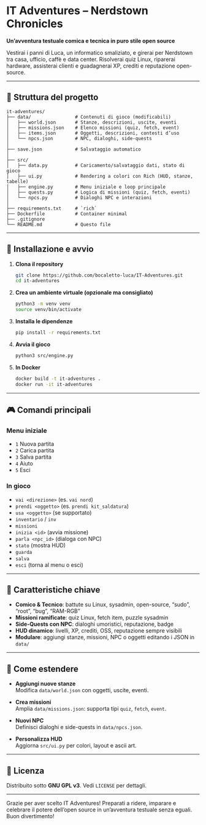 # IT Adventures – Nerdstown Chronicles

**Un’avventura testuale comica e tecnica in puro stile open source**

Vestirai i panni di Luca, un informatico smaliziato, e girerai per Nerdstown tra casa, ufficio, caffè e data center. Risolverai quiz Linux, riparerai hardware, assisterai clienti e guadagnerai XP, crediti e reputazione open-source.

---

## 📁 Struttura del progetto

```
it-adventures/
├── data/                # Contenuti di gioco (modificabili)
│   ├── world.json       # Stanze, descrizioni, uscite, eventi
│   ├── missions.json    # Elenco missioni (quiz, fetch, event)
│   ├── items.json       # Oggetti, descrizioni, contesti d’uso
│   └── npcs.json        # NPC, dialoghi, side-quests
│
├── save.json            # Salvataggio automatico
│
├── src/                 
│   ├── data.py          # Caricamento/salvataggio dati, stato di gioco
│   ├── ui.py            # Rendering a colori con Rich (HUD, stanze, tabelle)
│   ├── engine.py        # Menu iniziale e loop principale
│   ├── quests.py        # Logica di missioni (quiz, fetch, eventi)
│   └── npcs.py          # Dialoghi NPC e interazioni
│
├── requirements.txt     # `rich`  
├── Dockerfile           # Container minimal  
├── .gitignore           
└── README.md            # Questo file  
```

---

## 🚀 Installazione e avvio

1. **Clona il repository**  
   ```bash
   git clone https://github.com/bocaletto-luca/IT-Adventures.git
   cd it-adventures
   ```

2. **Crea un ambiente virtuale (opzionale ma consigliato)**  
   ```bash
   python3 -m venv venv
   source venv/bin/activate
   ```

3. **Installa le dipendenze**  
   ```bash
   pip install -r requirements.txt
   ```

4. **Avvia il gioco**  
   ```bash
   python3 src/engine.py
   ```

5. **In Docker**  
   ```bash
   docker build -t it-adventures .
   docker run -it it-adventures
   ```

---

## 🎮 Comandi principali

### Menu iniziale  
- `1` Nuova partita  
- `2` Carica partita  
- `3` Salva partita  
- `4` Aiuto  
- `5` Esci  

### In gioco  
- `vai <direzione>` (es. `vai nord`)  
- `prendi <oggetto>` (es. `prendi kit_saldatura`)  
- `usa <oggetto>` (se supportato)  
- `inventario` / `inv`  
- `missioni`  
- `inizia <id>` (avvia missione)  
- `parla <npc_id>` (dialoga con NPC)  
- `stato` (mostra HUD)  
- `guarda`  
- `salva`  
- `esci` (torna al menu o esci)

---

## 🌟 Caratteristiche chiave

- **Comico & Tecnico**: battute su Linux, sysadmin, open-source, “sudo”, “root”, “bug”, “RAM-RGB”  
- **Missioni ramificate**: quiz Linux, fetch item, puzzle sysadmin  
- **Side-Quests con NPC**: dialoghi umoristici, reputazione, badge  
- **HUD dinamico**: livelli, XP, crediti, OSS, reputazione sempre visibili  
- **Modulare**: aggiungi stanze, missioni, NPC o oggetti editando i JSON in `data/`  

---

## 🔧 Come estendere

- **Aggiungi nuove stanze**  
  Modifica `data/world.json` con oggetti, uscite, eventi.

- **Crea missioni**  
  Amplia `data/missions.json`: supporta tipi `quiz`, `fetch`, `event`.

- **Nuovi NPC**  
  Definisci dialoghi e side-quests in `data/npcs.json`.

- **Personalizza HUD**  
  Aggiorna `src/ui.py` per colori, layout e ascii art.

---

## 📜 Licenza

Distribuito sotto **GNU GPL v3**. Vedi `LICENSE` per dettagli.

---

Grazie per aver scelto IT Adventures! Preparati a ridere, imparare e celebrare il potere dell’open source in un’avventura testuale senza eguali. Buon divertimento!
